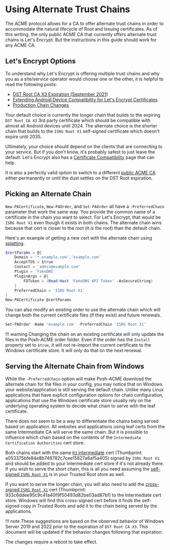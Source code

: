 # Using Alternate Trust Chains

The ACME protocol allows for a CA to offer alternate trust chains in order to accommodate the natural lifecycle of Root and Issuing certificates. As of this writing, the only public ACME CA that currently offers alternate trust chains is Let's Encrypt. But the instructions in this guide should work for any ACME CA.

## Let's Encrypt Options

To understand why Let's Encrypt is offering multiple trust chains and why you as a site/service operator would choose one or the other, it is helpful to read the following posts:

- [DST Root CA X3 Expiration (September 2021)](https://letsencrypt.org/docs/dst-root-ca-x3-expiration-september-2021/)
- [Extending Android Device Compatibility for Let's Encrypt Certificates](https://letsencrypt.org/2020/12/21/extending-android-compatibility.html)
- [Production Chain Changes](https://community.letsencrypt.org/t/production-chain-changes/150739)

Your default choice is currently the longer chain that builds to the expiring `DST Root CA X3` 3rd party certificate which should be compatible with almost all Android devices until 2024. The alternate choice is the shorter chain that builds to the `ISRG Root X1` self-signed certificate which doesn't expire until 2035.

Ultimately, your choice should depend on the clients that are connecting to your service. But if you don't know, it's probably safest to just leave the default. Let's Encrypt also has a [Certificate Compatibility](https://letsencrypt.org/docs/certificate-compatibility/) page that can help.

It is also a perfectly valid option to switch to a different [public ACME CA](ACME-CA-Comparison.md) either permanently or until the dust settles on the DST Root expiration.

## Picking an Alternate Chain

`New-PACertificate`, `New-PAOrder`, and `Set-PAOrder` all have a `-PreferredChain` parameter that work the same way. You provide the common name of a certificate in the chain you want to select. For Let's Encrypt, that would be `ISRG Root X1` even though it exists in both chains. The alternate chain wins because that cert is closer to the root (it *is* the root) than the default chain.

Here's an example of getting a new cert with the alternate chain using [splatting](https://docs.microsoft.com/en-us/powershell/module/microsoft.powershell.core/about/about_splatting).

```powershell
$certParams = @{
    Domain = '*.example.com','example.com'
    AcceptTOS = $true
    Contact = 'admin@example.com'
    Plugin = 'FakeDNS'
    PluginArgs = @{
        FDToken = (Read-Host 'FakeDNS API Token' -AsSecureString)
    }
    PreferredChain = 'ISRG Root X1'
}
New-PACertificate @certParams
```

You can also modify an existing order to use the alternate chain which will change both the current certificate files (if they exist) and future renewals.

```powershell
Set-PAOrder -Name 'example.com' -PreferredChain 'ISRG Root X1'
```

!!! warning
    Changing the chain on an existing certificate will only update the files in the Posh-ACME order folder. Even if the order has the `Install` property set to `$true`, it will not re-import the current certificate to the Windows certificate store. It will only do that on the next renewal.

## Serving the Alternate Chain from Windows

While the `-PreferredChain` option will make Posh-ACME download the alternate chain for the files in your config, you may notice that on Windows your website/application is still serving the default chain. Unlike many Linux applications that have explicit configuration options for chain configuration, applications that use the Windows certificate store usually rely on the underlying operating system to decide what chain to serve with the leaf certificate.

There does not seem to be a way to differentiate the chains being served based on application. All websites and applications using leaf certs from the same Intermediate CA will serve the same chain. But it is possible to influence which chain based on the contents of the `Intermediate Certification Authorities` cert store.

Both chains start with the same [`R3` intermediate](https://letsencrypt.org/certs/lets-encrypt-r3.der) cert (Thumbprint: a053375bfe84e8b748782c7cee15827a6af5a405) signed by `ISRG Root X1` and should be added to your Intermediate cert store if it's not already there. If you wish to serve the short chain, this is all you need assuming the [self-signed `ISRG Root X1`](https://letsencrypt.org/certs/isrgrootx1.der) is in your Trusted Root store as well.

If you want to serve the longer chain, you will also need to add the [cross-signed `ISRG Root X1`](https://letsencrypt.org/certs/isrg-root-x2-cross-signed.der) cert (Thumbprint: 933c6ddee95c9c41a40f9f50493d82be03ad87bf) to the Intermediate cert store. Windows will find this cross-signed cert before it finds the self-signed copy in Trusted Roots and add it to the chain being served by the applications.

!!! note
    These suggestions are based on the observed behavior of Windows Server 2019 and 2022 prior to the expiration of `DST Root CA X3`. This document will be updated if the behavior changes following that expiration.

The changes require a reboot to take effect.
